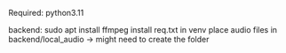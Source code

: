 Required: python3.11

backend: 
sudo apt install ffmpeg
install req.txt in venv
place audio files in backend/local_audio -> might need to create the folder